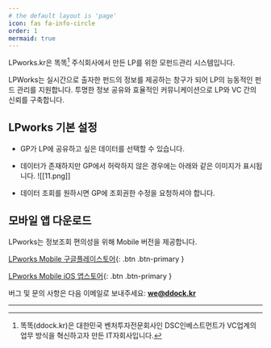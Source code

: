 ```yaml
---
# the default layout is 'page'
icon: fas fa-info-circle
order: 1
mermaid: true
---
```


LPworks.kr은 똑똑[^dkdk] 주식회사에서 만든 LP를 위한 모펀드관리 시스템입니다.

LPWorks는 실시간으로 출자한 펀드의 정보를 제공하는 창구가 되어 LP의 능동적인 펀드 관리를 지원합니다.
투명한 정보 공유와 효율적인 커뮤니케이션으로 LP와 VC 간의 신뢰를 구축합니다.

## LPworks 기본 설정
- GP가 LP에 공유하고 싶은 데이터를 선택할 수 있습니다.
- 데이터가 존재하지만 GP에서 허락하지 않은 경우에는 아래와 같은 이미지가 표시됩니다. 
![[11.png]]

- 데이터 조회를 원하시면 GP에 조회권한 수정을 요청하셔야 합니다. 



## 모바일 앱 다운로드
LPworks는 정보조회 편의성을 위해 Mobile 버전을 제공합니다.

[<i class="fab fa-android"></i> LPworks Mobile 구글플레이스토어](https://play.google.com/store/apps/details?id=com.lpworks.mobile&hl=ko){: .btn .btn-primary } 

[<i class="fab fa-apple"></i> LPworks Mobile iOS 앱스토어](https://apps.apple.com/kr/app/lpworks/id6749229576){: .btn .btn-primary }




버그 및 문의 사항은 다음 이메일로 보내주세요: **[we@ddock.kr](mailto:we@ddock.kr)**


---

[^dkdk]:똑똑(ddock.kr)은 대한민국 벤처투자전문회사인 DSC인베스트먼트가 VC업계의 업무 방식을 혁신하고자 만든 IT자회사입니다. 
